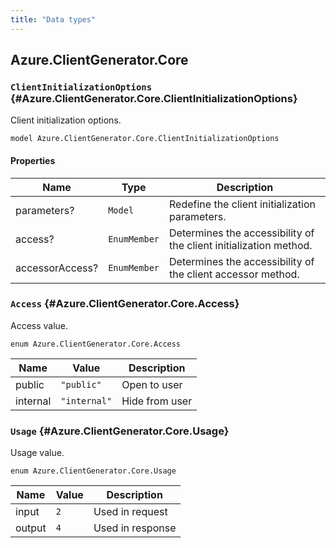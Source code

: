 ```yaml
---
title: "Data types"
---
```


## Azure.ClientGenerator.Core

### `ClientInitializationOptions` {#Azure.ClientGenerator.Core.ClientInitializationOptions}

Client initialization options.

```typespec
model Azure.ClientGenerator.Core.ClientInitializationOptions
```

#### Properties

| Name            | Type         | Description                                                       |
| --------------- | ------------ | ----------------------------------------------------------------- |
| parameters?     | `Model`      | Redefine the client initialization parameters.                    |
| access?         | `EnumMember` | Determines the accessibility of the client initialization method. |
| accessorAccess? | `EnumMember` | Determines the accessibility of the client accessor method.       |

### `Access` {#Azure.ClientGenerator.Core.Access}

Access value.

```typespec
enum Azure.ClientGenerator.Core.Access
```

| Name     | Value        | Description    |
| -------- | ------------ | -------------- |
| public   | `"public"`   | Open to user   |
| internal | `"internal"` | Hide from user |

### `Usage` {#Azure.ClientGenerator.Core.Usage}

Usage value.

```typespec
enum Azure.ClientGenerator.Core.Usage
```

| Name   | Value | Description      |
| ------ | ----- | ---------------- |
| input  | `2`   | Used in request  |
| output | `4`   | Used in response |
